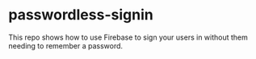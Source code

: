 # passwordless-signin

This repo shows how to use Firebase to sign your users in without them needing to remember a password.
